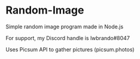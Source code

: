 # Random-Image
Simple random image program made in Node.js

For support, my Discord handle is lwbrando#8047

Uses Picsum API to gather pictures (picsum.photos)
